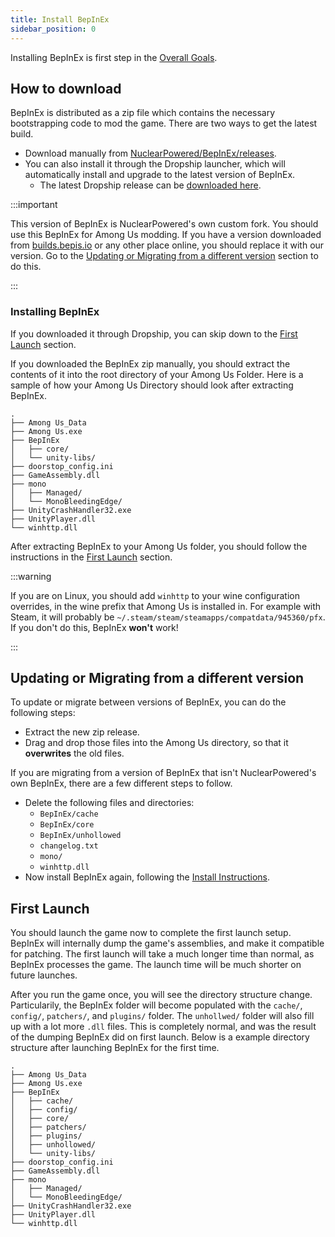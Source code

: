 ```yaml
---
title: Install BepInEx
sidebar_position: 0
---
```



Installing BepInEx is first step in the [Overall Goals](/#overall-goals).


## How to download

BepInEx is distributed as a zip file which contains the necessary bootstrapping code to
mod the game. There are two ways to get the latest build.
  - Download manually from [NuclearPowered/BepInEx/releases](https://github.com/NuclearPowered/BepInEx/releases).
  - You can also install it through the Dropship launcher, which will automatically install and
    upgrade to the latest version of BepInEx.
    - The latest Dropship release can be
      [downloaded here](https://github.com/NuclearPowered/Dropship/releases/latest).

:::important

This version of BepInEx is NuclearPowered's own custom fork. You should use this BepInEx for
Among Us modding. If you have a version downloaded from
[builds.bepis.io](https://builds.bepis.io) or any other place online, you should replace
it with our version. Go to the
[Updating or Migrating from a different version](#updating-or-migrating-from-a-different-version)
section to do this.

:::


### Installing BepInEx
If you downloaded it through Dropship, you can skip down to the
[First Launch](#first-launch) section.

If you downloaded the BepInEx zip manually, you should extract the contents of it into the root directory of
your Among Us Folder. Here is a sample of how your Among Us Directory should look after extracting BepInEx.
```
.
├── Among Us_Data
├── Among Us.exe
├── BepInEx
│   ├── core/
│   └── unity-libs/
├── doorstop_config.ini
├── GameAssembly.dll
├── mono
│   ├── Managed/
│   └── MonoBleedingEdge/
├── UnityCrashHandler32.exe
├── UnityPlayer.dll
└── winhttp.dll
```
After extracting BepInEx to your Among Us folder, you should follow the instructions in the
[First Launch](#first-launch) section.

:::warning

If you are on Linux, you should add `winhttp` to your wine configuration overrides, in the
wine prefix that Among Us is installed in. For example with Steam, it will probably be
`~/.steam/steam/steamapps/compatdata/945360/pfx`. If you don't do this, BepInEx **won't**
work!

:::


## Updating or Migrating from a different version

To update or migrate between versions of BepInEx, you can do the following steps:
- Extract the new zip release.
- Drag and drop those files into the Among Us directory, so that it **overwrites**
  the old files.

If you are migrating from a version of BepInEx that isn't NuclearPowered's own BepInEx,
there are a few different steps to follow.
- Delete the following files and directories:
  - `BepInEx/cache`
  - `BepInEx/core`
  - `BepInEx/unhollowed`
  - `changelog.txt`
  - `mono/`
  - `winhttp.dll`
- Now install BepInEx again, following the [Install Instructions](#how-to-download).

## First Launch

You should launch the game now to complete the first launch setup. BepInEx will internally
dump the game's assemblies, and make it compatible for patching. The first launch will take
a much longer time than normal, as BepInEx processes the game. The launch time will be much shorter
on future launches.

After you run the game once, you will see the directory structure change. Particularily,
the BepInEx folder will become populated with the `cache/`, `config/`, `patchers/`, and
`plugins/` folder. The `unhollwed/` folder will also fill up with a lot more `.dll` files.
This is completely normal, and was the result of the dumping BepInEx did on first launch.
Below is a example directory structure after launching BepInEx for the first time.
```
.
├── Among Us_Data
├── Among Us.exe
├── BepInEx
│   ├── cache/
│   ├── config/
│   ├── core/
│   ├── patchers/
│   ├── plugins/
│   ├── unhollowed/
│   └── unity-libs/
├── doorstop_config.ini
├── GameAssembly.dll
├── mono
│   ├── Managed/
│   └── MonoBleedingEdge/
├── UnityCrashHandler32.exe
├── UnityPlayer.dll
└── winhttp.dll
```
